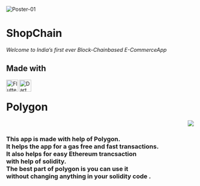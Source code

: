 ![Poster-01](https://user-images.githubusercontent.com/76547134/126904693-6413b4bf-09de-42d4-86c5-3678f9afad8b.jpg)

# ShopChain
*Welcome to India’s first ever Block-Chainbased E-CommerceApp*

## Made with 

<img alt="Flutter" align="left" height="32" width="32" src="https://img.icons8.com/color/50/000000/flutter.png"/> 
<img alt="Dart" align="left" height="32" width="32" src="https://img.icons8.com/color/48/000000/dart.png"/><br/>

# Polygon
<img align="right" src="https://user-images.githubusercontent.com/76547134/126905189-7ccb48ff-51ba-4e1b-a274-748c21548643.gif"><br/>
### This app is made with help of Polygon. <br/> It helps the app for a gas free and fast transactions.<br/>It also helps for easy Ethereum trancsaction <br/>with help of solidity.<br/>The best part of polygon is you can use it <br/>without changing anything in your solidity code . 
